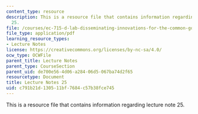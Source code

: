 ```yaml
---
content_type: resource
description: This is a resource file that contains information regarding lecture note
  25.
file: /courses/ec-715-d-lab-disseminating-innovations-for-the-common-good-spring-2007/c791b21d130511bf7684c57b38fce745_MITEC_715S07_notes25.pdf
file_type: application/pdf
learning_resource_types:
- Lecture Notes
license: https://creativecommons.org/licenses/by-nc-sa/4.0/
ocw_type: OCWFile
parent_title: Lecture Notes
parent_type: CourseSection
parent_uid: de700e56-4d06-a284-06d5-067ba74d2f65
resourcetype: Document
title: Lecture Notes 25
uid: c791b21d-1305-11bf-7684-c57b38fce745
---
```

This is a resource file that contains information regarding lecture note 25.